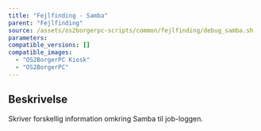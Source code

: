 ```yaml
---
title: "Fejlfinding - Samba"
parent: "Fejlfinding"
source: /assets/os2borgerpc-scripts/common/fejlfinding/debug_samba.sh
parameters:
compatible_versions: []
compatible_images:
  - "OS2BorgerPC Kiosk"
  - "OS2BorgerPC"
---
```


## Beskrivelse
Skriver forskellig information omkring Samba til job-loggen.